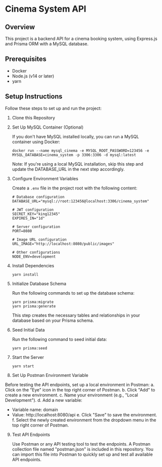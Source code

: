 # Cinema System API

## Overview

This project is a backend API for a cinema booking system, using Express.js and Prisma ORM with a MySQL database.

## Prerequisites

- Docker
- Node.js (v14 or later)
- yarn

## Setup Instructions

Follow these steps to set up and run the project:

1. Clone this Repository

2. Set Up MySQL Container (Optional)
   
   If you don't have MySQL installed locally, you can run a MySQL container using Docker:
   ```
   docker run --name mysql_cinema -e MYSQL_ROOT_PASSWORD=123456 -e MYSQL_DATABASE=cinema_system -p 3306:3306 -d mysql:latest
   ```
   Note: If you're using a local MySQL installation, skip this step and update the DATABASE_URL in the next step accordingly.

3. Configure Environment Variables
   
   Create a `.env` file in the project root with the following content:
   ```
   # Database configuration
   DATABASE_URL="mysql://root:123456@localhost:3306/cinema_system"

   # JWT configuration
   SECRET_KEY="king12345"
   EXPIRES_IN="1d"

   # Server configuration
   PORT=8080

   # Image URL configuration
   URL_IMAGE="http://localhost:8080/public/images"

   # Other configurations
   NODE_ENV=development
   ```

4. Install Dependencies
   
   ```
   yarn install
   ```

5. Initialize Database Schema
   
   Run the following commands to set up the database schema:
   ```
   yarn prisma:migrate
   yarn prisma:generate
   ```
   This step creates the necessary tables and relationships in your database based on your Prisma schema.

6. Seed Initial Data
   
   Run the following command to seed initial data:
   ```
   yarn prisma:seed
   ```

7. Start the Server
   ```
   yarn start
   ```

8. Set Up Postman Environment Variable

Before testing the API endpoints, set up a local environment in Postman:
a. Click on the "Eye" icon in the top right corner of Postman.
b. Click "Add" to create a new environment.
c. Name your environment (e.g., "Local Development").
d. Add a new variable:
- Variable name: domain
- Value: http://localhost:8080/api
e. Click "Save" to save the environment.
f. Select the newly created environment from the dropdown menu in the top right corner of Postman.

9. Test API Endpoints
    
   Use Postman or any API testing tool to test the endpoints. A Postman collection file named "postman.json" is included in this repository. You can import this file into Postman to quickly set up and test all available API endpoints.



